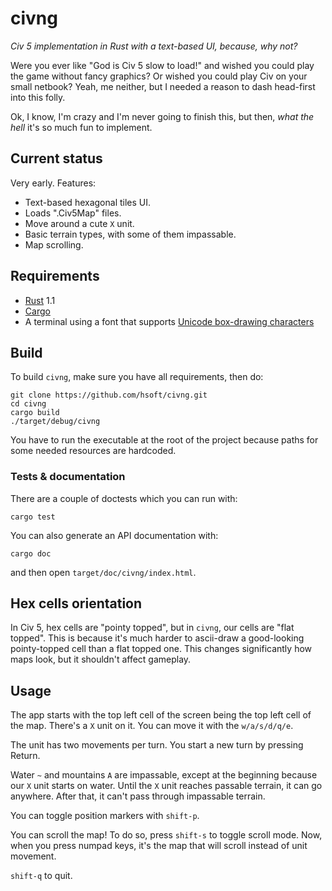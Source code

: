 # civng

*Civ 5 implementation in Rust with a text-based UI, because, why not?*

Were you ever like "God is Civ 5 slow to load!" and wished you could play the game without fancy
graphics? Or wished you could play Civ on your small netbook? Yeah, me neither, but I needed a
reason to dash head-first into this folly.

Ok, I know, I'm crazy and I'm never going to finish this, but then, *what the hell* it's so much
fun to implement.

## Current status

Very early. Features:

* Text-based hexagonal tiles UI.
* Loads ".Civ5Map" files.
* Move around a cute `X` unit.
* Basic terrain types, with some of them impassable.
* Map scrolling.

## Requirements

* [Rust][rust] 1.1
* [Cargo][cargo]
* A terminal using a font that supports [Unicode box-drawing characters][boxdrawing]

## Build

To build `civng`, make sure you have all requirements, then do:

    git clone https://github.com/hsoft/civng.git
    cd civng
    cargo build
    ./target/debug/civng

You have to run the executable at the root of the project because paths for some needed resources
are hardcoded.

### Tests & documentation

There are a couple of doctests which you can run with:

    cargo test

You can also generate an API documentation with:

    cargo doc

and then open `target/doc/civng/index.html`.

## Hex cells orientation

In Civ 5, hex cells are "pointy topped", but in `civng`, our cells are "flat topped". This is
because it's much harder to ascii-draw a good-looking pointy-topped cell than a flat topped one.
This changes significantly how maps look, but it shouldn't affect gameplay.

## Usage

The app starts with the top left cell of the screen being the top left cell of the map. There's a
`X` unit on it. You can move it with the `w/a/s/d/q/e`.

The unit has two movements per turn. You start a new turn by pressing Return.

Water `~` and mountains `A` are impassable, except at the beginning because our `X` unit starts on
water. Until the `X` unit reaches passable terrain, it can go anywhere. After that, it can't pass
through impassable terrain.

You can toggle position markers with `shift-p`.

You can scroll the map! To do so, press `shift-s` to toggle scroll mode. Now, when you press numpad keys,
it's the map that will scroll instead of unit movement.

`shift-q` to quit.

[rust]: http://www.rust-lang.org/
[cargo]: https://crates.io/
[boxdrawing]: https://en.wikipedia.org/wiki/Box-drawing_character

